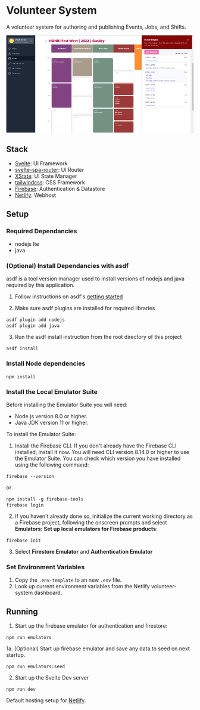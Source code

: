 # Volunteer System

A volunteer system for authoring and publishing Events, Jobs, and Shifts.

![Volunteer System Admin Interface](./volunteer-system-screenshot.jpg)

## Stack

- [Svelte](https://svelte.dev/): UI Framework
- [svelte-spa-router](https://github.com/ItalyPaleAle/svelte-spa-router): UI Router
- [XState](https://xstate.js.org/): UI State Manager
- [tailwindcss](https://tailwindcss.com/): CSS Framework
- [Firebase](https://firebase.google.com/): Authentication & Datastore
- [Netlify](https://www.netlify.com/): Webhost

## Setup

### Required Dependancies

- nodejs lte
- java

### (Optional) Install Dependancies with asdf

asdf is a tool version manager used to install versions of nodejs and java required by this application.

1. Follow instructions on asdf's [getting started](https://asdf-vm.com/guide/getting-started.html)

2. Make sure asdf plugins are installed for required libraries

```
asdf plugin add nodejs
asdf plugin add java
```

3. Run the asdf install instruction from the root directory of this project

```
asdf install
```

### Install Node dependencies

```
npm install
```


### Install the Local Emulator Suite

Before installing the Emulator Suite you will need:

- Node.js version 8.0 or higher.
- Java JDK version 11 or higher.

To install the Emulator Suite:

1. Install the Firebase CLI. If you don't already have the Firebase CLI installed, install it now. You will need CLI version 8.14.0 or higher to use the Emulator Suite. You can check which version you have installed using the following command:

```
firebase --version
```

or

```
npm install -g firebase-tools
firebase login
```

2. If you haven't already done so, initialize the current working directory as a Firebase project, following the onscreen prompts and select **Emulators: Set up local emulators for Firebase products**:

```
firebase init
```

3. Select **Firestore Emulator** and **Authentication Emulator**

### Set Environment Variables

1. Copy the `.env-template` to an new `.env` file.
2. Look up current environment variables from the Netlify volunteer-system dashboard.

## Running

1. Start up the firebase emulator for authentication and firestore:

```
npm run emulators
```

1a. (Optional) Start up firebase emulator and save any data to seed on next startup.
```
npm run emulators:seed
```

2. Start up the Svelte Dev server

```
npm run dev
```

Default hosting setup for [Netlify](https://netlify.com/).
